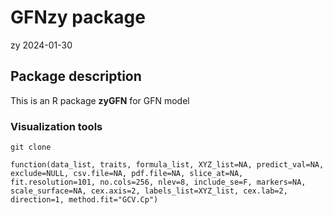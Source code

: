 GFNzy package
================
zy
2024-01-30

## Package description

This is an R package **zyGFN** for GFN model

### Visualization tools

``` 
git clone

function(data_list, traits, formula_list, XYZ_list=NA, predict_val=NA, exclude=NULL, csv.file=NA, pdf.file=NA, slice_at=NA, fit.resolution=101, no.cols=256, nlev=8, include_se=F, markers=NA, scale_surface=NA, cex.axis=2, labels_list=XYZ_list, cex.lab=2, direction=1, method.fit="GCV.Cp")

```

